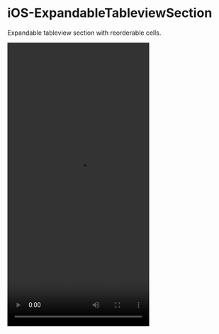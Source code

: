# iOS-ExpandableTableviewSection

Expandable tableview section with reorderable cells.


<video width="320" height="640" controls>
  <source src="Demo.MP4" type="video/mp4">
</video>
